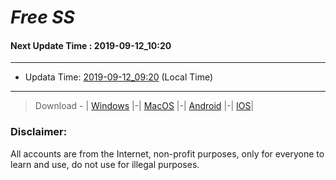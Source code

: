 
# *Free SS*

#### Next Update Time : 2019-09-12_10:20

---
* Updata Time: [2019-09-12_09:20](https://github.com/Geek-007/free-SS/blob/master/2019-09-12_09:20_FreeSS.txt) (Local Time)
---

> Download - | [Windows](https://github.com/shadowsocks/shadowsocks-windows/releases) |-| [MacOS](https://github.com/shadowsocks/shadowsocks-iOS/releases) |-| [Android](https://github.com/shadowsocks/shadowsocks-android/releases) |-| [IOS](https://itunes.apple.com/us/)|

### Disclaimer:
All accounts are from the Internet, non-profit purposes, only for everyone to learn and use, do not use for illegal purposes.
<br>
